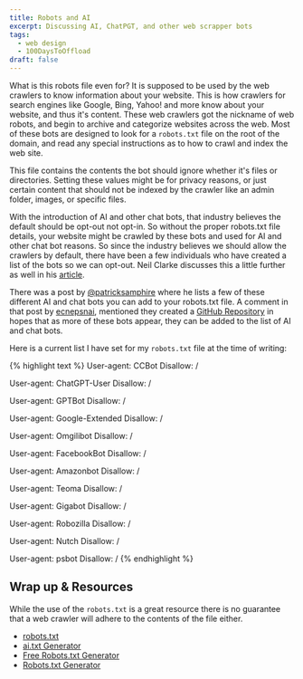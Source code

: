```yaml
---
title: Robots and AI
excerpt: Discussing AI, ChatPGT, and other web scrapper bots
tags: 
  - web design
  - 100DaysToOffload
draft: false
---
```


What is this robots file even for? It is supposed to be used by the web crawlers to know information about your website. This is how crawlers for search engines like Google, Bing, Yahoo! and more know about your website, and thus it's content. These web crawlers got the nickname of web robots, and begin to archive and categorize websites across the web. Most of these bots are designed to look for a `robots.txt` file on the root of the domain, and read any special instructions as to how to crawl and index the web site.

This file contains the contents the bot should ignore whether it's files or directories. Setting these values might be for privacy reasons, or just certain content that should not be indexed by the crawler like an admin folder, images, or specific files.

With the introduction of AI and other chat bots, that industry believes the default should be opt-out not opt-in. So without the proper robots.txt file details, your website might be crawled by these bots and used for AI and other chat bot reasons. So since the industry believes we should allow the crawlers by default, there have been a few individuals who have created a list of the bots so we can opt-out. Neil Clarke discusses this a little further as well in his [article](https://neil-clarke.com/block-the-bots-that-feed-ai-models-by-scraping-your-website/).

There was a post by [@patricksamphire](https://wandering.shop/@patricksamphire/111147479309728367) where he lists a few of these different AI and chat bots you can add to your robots.txt file. A comment in that post by [ecnepsnai](https://github.com/ecnepsnai), mentioned they created a [GitHub Repository](https://github.com/ecnepsnai/Robots.txt-Block-AI) in hopes that as more of these bots appear, they can be added to the list of AI and chat bots.

Here is a current list I have set for my `robots.txt` file at the time of writing:

{% highlight text %}
User-agent: CCBot
Disallow: /

User-agent: ChatGPT-User
Disallow: /

User-agent: GPTBot
Disallow: /

User-agent: Google-Extended
Disallow: /

User-agent: Omgilibot
Disallow: /

User-agent: FacebookBot
Disallow: /

User-agent: Amazonbot
Disallow: /

User-agent: Teoma
Disallow: /

User-agent: Gigabot
Disallow: /

User-agent: Robozilla
Disallow: /

User-agent: Nutch
Disallow: /

User-agent: psbot
Disallow: /
{% endhighlight %}

## Wrap up & Resources

While the use of the `robots.txt` is a great resource there is no guarantee that a web crawler will adhere to the contents of the file either.

- [robots.txt](https://en.wikipedia.org/wiki/Robots.txt)
- [ai.txt Generator](https://site.spawning.ai/spawning-ai-txt)
- [Free Robots.txt Generator](https://www.seoptimer.com/robots-txt-generator)
- [Robots.txt Generator](https://www.robotstxtgenerator.org/)